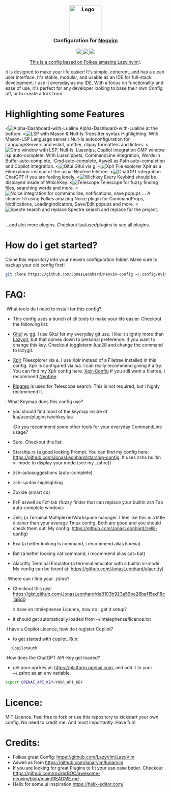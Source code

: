<!-- panvimdoc-ignore-start -->

<h3 align="center">
    <img src="https://raw.githubusercontent.com/neovim/neovim.github.io/master/logos/neovim-logo-300x87.png" width="100" alt="Logo"/><br/>
    Configuration for <a href="https://github.com/neovim/neovim"></a><a href="https://github.com/vim/vim">Neovim</a>
</h3>

<p align="center">
    <a href="https://github.com/JonasLeonhard/neovim-config/stargazers"><img src="https://shields.io/badge/stars-0-green?style=flat-square&logo=statuspal" />
    <a href="https://github.com/JonasLeonhard/neovim-config/issues"><img src="https://shields.io/badge/issues-0-green?style=flat-square&logo=github" />
    <a href="graphs"><img src="https://shields.io/badge/contributors-0-green?style=flat-square&logo=github" />
</p>

<p align="center">
This is a config based on Folkes amazing <a href="https://github.com/folke/lazy.nvim">Lazy.nvim</a>!.

It is designed to make your life easier! It's simple, coherent, and has a clean user interface. It's stable, modular, and usable
as an IDE for full-stack development. I use it everyday as my IDE.
With a focus on functionality and ease of use, it's perfect for any developer looking to base their own Config off, or to create a fork from.

</p>

# Highlighting some Features

<![Alpha-Dashboard-with-Lualine](./assets/Dashboard.png)
Alpha-Dashboard-with-Lualine at the bottom.
<![LSP with Mason & Null-ls](./assets/Hov.png)
Treesitter syntax Highlighting. With Mason-LSP Language server / Null-ls autoconfiguration for LanguageServers and eslint, prettier, clippy formatters and linters.
<![Cmp window with LSP, Null-ls, Luasnips, Copilot integration](./assets/Cmp.png)
CMP window lsp auto-complete. With Luasnippets, CommandLine integration, Words in Buffer auto-complete, :Cmd auto-complete, Aswell as Path auto-completion and Copilot integration.
<![Gitui](./assets/Gitui.png)
Gitui via <leader>g.
<![Xplr File explorer](./assets/Xplr.png)
Xplr as a Fileexplorer instead of the usual Neotree Filetree.
<![ChatGPT integration](./assets/ChatGPT.png)
ChatGPT if you are feeling lonely.
<![Wichkey](./assets/Wichkey.png)
Every Keybind should be displayed inside of WhichKey.
<![Telescope](./assets/telescope.png)
Telescope for fuzzy finding files, searching words and more.
<![Noice integration for commandline, notifications, save popups ...](./assets/Noice.png)
A cleaner UI using Folkes amazing Noice plugin for CommandProps, Notifications, LoadingIndicators, Save/Edit popups and more.
<![Specte search and replace](./assets/Spectre.png)
Spectre search and replace for the project.

<br/>
...and alot more plugins. Checkout lua/user/plugins to see all plugins.

# How do i get started?

Clone this repository into your neovim configuration folder. Make sure to backup your old config first!

```bash
git clone https://github.com/JonasLeonhard/neovim-config ~/.config/nvim
```

# FAQ:

:What tools do i need to install for this config?

- This config uses a bunch of cli tools to make your life easier.
  Checkout the following list:

- <a href="https://github.com/extrawurst/gitui">Gitui</a> w. <leader>gg.
  I use Gitui for my everyday git use. I like it slightly more than <a href="https://github.com/jesseduffield/lazygit">Lazygit</a>, but that comes down to personal preference. If you want
  to change this key. Checkout toggleterm.lua:28 and change the command to lazygit.

- <a href="https://github.com/sayanarijit/xplr">Xplr</a> Fileexplorer via <leader>e.
  I use Xplr instead of a Filetree installed in this config. Xplr is configured via lua. I can really recommend giving it a try.
  You can find my Xplr config here:
  <a href="https://github.com/JonasLeonhard/xplr-config">Xplr-Config</a>
  If you still want a filetree, i recommend <a href="https://github.com/nvim-neo-tree/neo-tree.nvim">Neotree</a>.

- <a href="https://github.com/BurntSushi/ripgrep">Ripgrep</a> is used for Telescope search. This is not required, but i highly recommend it.

: What Keymap does this config use?

- you should find most of the keymap inside of lua/user/plugins/wichkey.lua

  :Do you recommend some other tools for your everyday CommandLine usage?

- Sure. Checkout this list:
- Starship.rs (a good looking Prompt. You can find my config here: https://github.com/JonasLeonhard/starship-config. It uses zshs builtin vi-mode to display your mode (see my .zshrc))
- zsh-autosuggestions (auto-complete)
- zsh-syntax-highlighting
- Zoxide (smart cd)
- FzF aswell as Fzf-tab (fuzzy finder that can replace your builtin zsh Tab auto-complete window.)
- Zellij (a Terminal Multiplexer/Workspace manager. I feel like this is a little cleaner than your average Tmux config. Both are good and you should check them out. My config: https://github.com/JonasLeonhard/zellij-config)
- Exa (a better looking ls command, i recommend alias ls=exa)
- Bat (a better looking cat command, i recommend alias cat=bat)
- Alacritty Terminal Emulator (a terminal emulator with a builtin vi-mode. My config can be found at: https://github.com/JonasLeonhard/alacritty)

: Where can i find your .zshrc?

- Checkout this gist: https://gist.github.com/JonasLeonhard/de3103b923a59be26baf15ed18c1a8d0

  :I have an Intelephense Licence, how do i get it setup?

- it should get automatically loaded from ~/intelephense/licence.txt

:I have a Copilot Licence, how do i register Copilot?

- to get started with copilot. Run:

```
  :CopilotAuth
```

:How does the ChatGPT API-Key get loaded?

- get your api key at: https://platform.openai.com, and add it to your ~/.zshrc as an env variable.

```bash
export OPENAI_API_KEY=YOUR_API_KEY
```

# Licence:

MIT Licence. Feel free to fork or use this repository to kickstart your own config. No need to credit me. And most importantly. Have fun!

# Credits:

- Folkes great Config: https://github.com/LazyVim/LazyVim
- Aswell as from https://github.com/lunarvim/lunarvim
- If you are looking for great Plugins to fit your use case better. Checkout https://github.com/rockerBOO/awesome-neovim/blob/main/README.md .
- Helix for some ui inspiration https://helix-editor.com/
